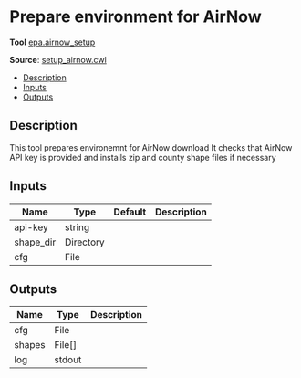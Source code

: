 # Prepare environment for AirNow
**Tool** 	[epa.airnow_setup](../../src/python/epa/airnow_setup.py)

**Source**: [setup_airnow.cwl](../../src/cwl/setup_airnow.cwl)

<!--TOC-->

- [Description](#description)
- [Inputs](#inputs)
- [Outputs](#outputs)

<!--TOC-->

## Description
This tool prepares environemnt for AirNow download
It checks that AirNow API key is provided and installs
zip and county shape files if necessary


## Inputs

| Name | Type | Default | Description |
|------|------|---------|-------------|
|api-key|string| | |
|shape_dir|Directory| | |
|cfg|File| | |

## Outputs

| Name | Type | Description |
|------|------|-------------|
|cfg|File| |
|shapes|File[]| |
|log|stdout| |
